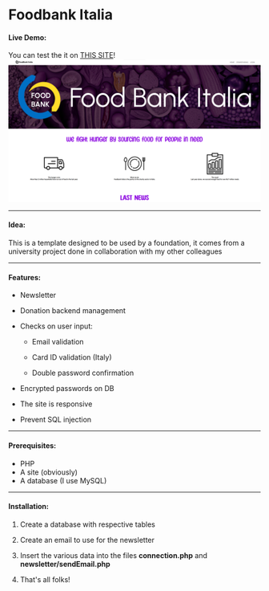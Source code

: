 # Foodbank Italia

#### Live Demo:

You can test the it on [THIS SITE](https://saw21.dibris.unige.it/~S5066337/foodbanksaw/)!
![splash.png](demo/splash.png)

---

#### Idea:

This is a template designed to be used by a foundation, it comes from a university project done in collaboration with my other colleagues

---

#### Features:

- Newsletter

- Donation backend management

- Checks on user input:
  
  - Email validation
  
  - Card ID validation (Italy)
  
  - Double password confirmation

- Encrypted passwords on DB

- The site is responsive

- Prevent SQL injection

---

#### Prerequisites:

- PHP
- A site (obviously)
- A database (I use MySQL)

---

#### Installation:

1. Create a database with respective tables

2. Create an email to use for the newsletter

3. Insert the various data into the files **connection.php** and **newsletter/sendEmail.php**

4. That's all folks!


